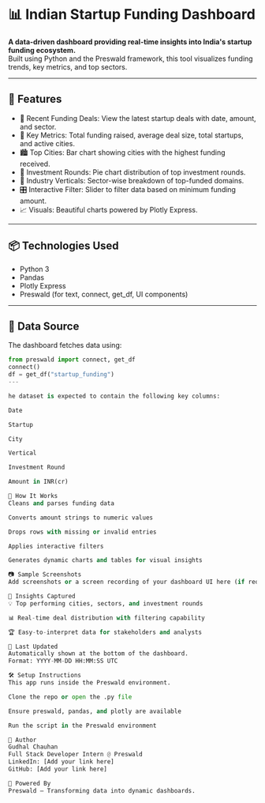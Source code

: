 # 📊 Indian Startup Funding Dashboard

**A data-driven dashboard providing real-time insights into India's startup funding ecosystem.**  
Built using Python and the Preswald framework, this tool visualizes funding trends, key metrics, and top sectors.

---

## 🚀 Features

- 📅 Recent Funding Deals: View the latest startup deals with date, amount, and sector.
- 🧮 Key Metrics: Total funding raised, average deal size, total startups, and active cities.
- 🏙️ Top Cities: Bar chart showing cities with the highest funding received.
- 💸 Investment Rounds: Pie chart distribution of top investment rounds.
- 🏢 Industry Verticals: Sector-wise breakdown of top-funded domains.
- 🎛️ Interactive Filter: Slider to filter data based on minimum funding amount.
- 📈 Visuals: Beautiful charts powered by Plotly Express.

---

## 📦 Technologies Used

- Python 3
- Pandas
- Plotly Express
- Preswald (for text, connect, get_df, UI components)

---

## 📁 Data Source

The dashboard fetches data using:

```python
from preswald import connect, get_df
connect()
df = get_df("startup_funding")
---

he dataset is expected to contain the following key columns:

Date

Startup

City

Vertical

Investment Round

Amount in INR(cr)

🧪 How It Works
Cleans and parses funding data

Converts amount strings to numeric values

Drops rows with missing or invalid entries

Applies interactive filters

Generates dynamic charts and tables for visual insights

📷 Sample Screenshots
Add screenshots or a screen recording of your dashboard UI here (if required by the internship submission).

🧠 Insights Captured
💡 Top performing cities, sectors, and investment rounds

📊 Real-time deal distribution with filtering capability

🏆 Easy-to-interpret data for stakeholders and analysts

📅 Last Updated
Automatically shown at the bottom of the dashboard.
Format: YYYY-MM-DD HH:MM:SS UTC

🛠️ Setup Instructions
This app runs inside the Preswald environment.

Clone the repo or open the .py file

Ensure preswald, pandas, and plotly are available

Run the script in the Preswald environment

🙌 Author
Gudhal Chauhan
Full Stack Developer Intern @ Preswald
LinkedIn: [Add your link here]
GitHub: [Add your link here]

📢 Powered By
Preswald – Transforming data into dynamic dashboards.
